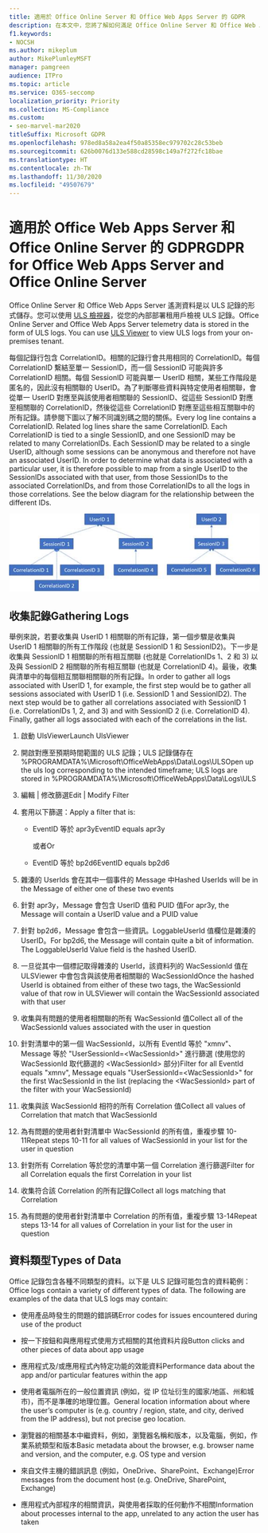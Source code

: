 ```yaml
---
title: 適用於 Office Online Server 和 Office Web Apps Server 的 GDPR
description: 在本文中，您將了解如何滿足 Office Online Server 和 Office Web Apps 伺服器的 GDPR 需求。
f1.keywords:
- NOCSH
ms.author: mikeplum
author: MikePlumleyMSFT
manager: pamgreen
audience: ITPro
ms.topic: article
ms.service: O365-seccomp
localization_priority: Priority
ms.collection: MS-Compliance
ms.custom:
- seo-marvel-mar2020
titleSuffix: Microsoft GDPR
ms.openlocfilehash: 978ed8a58a2ea4f50a85358ec979702c28c53beb
ms.sourcegitcommit: 626b0076d133e588cd28598c149a7f272fc18bae
ms.translationtype: HT
ms.contentlocale: zh-TW
ms.lasthandoff: 11/30/2020
ms.locfileid: "49507679"
---
```

# <a name="gdpr-for-office-web-apps-server-and-office-online-server"></a><span data-ttu-id="304fe-103">適用於 Office Web Apps Server 和 Office Online Server 的 GDPR</span><span class="sxs-lookup"><span data-stu-id="304fe-103">GDPR for Office Web Apps Server and Office Online Server</span></span>

<span data-ttu-id="304fe-p101">Office Online Server 和 Office Web Apps Server 遙測資料是以 ULS 記錄的形式儲存。您可以使用 [ULS 檢視器](https://www.microsoft.com/download/details.aspx?id=44020)，從您的內部部署租用戶檢視 ULS 記錄。</span><span class="sxs-lookup"><span data-stu-id="304fe-p101">Office Online Server and Office Web Apps Server telemetry data is stored in the form of ULS logs. You can use [ULS Viewer](https://www.microsoft.com/download/details.aspx?id=44020) to view ULS logs from your on-premises tenant.</span></span>

<span data-ttu-id="304fe-p102">每個記錄行包含 CorrelationID。相關的記錄行會共用相同的 CorrelationID。每個 CorrelationID 繫結至單一 SessionID，而一個 SessionID 可能與許多 CorrelationID 相關。每個 SessionID 可能與單一 UserID 相關，某些工作階段是匿名的，因此沒有相關聯的 UserID。為了判斷哪些資料與特定使用者相關聯，會從單一 UserID 對應至與該使用者相關聯的 SessionID、從這些 SessionID 對應至相關聯的 CorrelationID，然後從這些 CorrelationID 對應至這些相互關聯中的所有記錄。請參閱下圖以了解不同識別碼之間的關係。</span><span class="sxs-lookup"><span data-stu-id="304fe-p102">Every log line contains a CorrelationID. Related log lines share the same CorrelationID. Each CorrelationID is tied to a single SessionID, and one SessionID may be related to many CorrelationIDs. Each SessionID may be related to a single UserID, although some sessions can be anonymous and therefore not have an associated UserID. In order to determine what data is associated with a particular user, it is therefore possible to map from a single UserID to the SessionIDs associated with that user, from those SessionIDs to the associated CorrelationIDs, and from those CorrelationIDs to all the logs in those correlations. See the below diagram for the relationship between the different IDs.</span></span>

![顯示 SessionID 與 CorrelationId 之間關係的流程圖](../media/gdpr-for-office-online-server-image1.jpg)

## <a name="gathering-logs"></a><span data-ttu-id="304fe-113">收集記錄</span><span class="sxs-lookup"><span data-stu-id="304fe-113">Gathering Logs</span></span>

<span data-ttu-id="304fe-p103">舉例來說，若要收集與 UserID 1 相關聯的所有記錄，第一個步驟是收集與 UserID 1 相關聯的所有工作階段 (也就是 SessionID 1 和 SessionID2)。下一步是收集與 SessionID 1 相關聯的所有相互關聯 (也就是 CorrelationIDs 1、2 和 3) 以及與 SessionID 2 相關聯的所有相互關聯 (也就是 CorrelationID 4)。最後，收集與清單中的每個相互關聯相關聯的所有記錄。</span><span class="sxs-lookup"><span data-stu-id="304fe-p103">In order to gather all logs associated with UserID 1, for example, the first step would be to gather all sessions associated with UserID 1 (i.e. SessionID 1 and SessionID2). The next step would be to gather all correlations associated with SessionID 1 (i.e. CorrelationIDs 1, 2, and 3) and with SessionID 2 (i.e. CorrelationID 4). Finally, gather all logs associated with each of the correlations in the list.</span></span>

1. <span data-ttu-id="304fe-117">啟動 UlsViewer</span><span class="sxs-lookup"><span data-stu-id="304fe-117">Launch UlsViewer</span></span>

2. <span data-ttu-id="304fe-118">開啟對應至預期時間範圍的 ULS 記錄；ULS 記錄儲存在 %PROGRAMDATA%\\Microsoft\\OfficeWebApps\\Data\\Logs\\ULS</span><span class="sxs-lookup"><span data-stu-id="304fe-118">Open up the uls log corresponding to the intended timeframe; ULS logs are stored in %PROGRAMDATA%\\Microsoft\\OfficeWebApps\\Data\\Logs\\ULS</span></span>

3. <span data-ttu-id="304fe-119">編輯 | 修改篩選</span><span class="sxs-lookup"><span data-stu-id="304fe-119">Edit | Modify Filter</span></span>

4. <span data-ttu-id="304fe-120">套用以下篩選：</span><span class="sxs-lookup"><span data-stu-id="304fe-120">Apply a filter that is:</span></span>

    - <span data-ttu-id="304fe-121">EventID 等於 apr3y</span><span class="sxs-lookup"><span data-stu-id="304fe-121">EventID equals apr3y</span></span>

      <span data-ttu-id="304fe-122">或者</span><span class="sxs-lookup"><span data-stu-id="304fe-122">Or</span></span>

    - <span data-ttu-id="304fe-123">EventID 等於 bp2d6</span><span class="sxs-lookup"><span data-stu-id="304fe-123">EventID equals bp2d6</span></span>

5. <span data-ttu-id="304fe-124">雜湊的 UserIds 會在其中一個事件的 Message 中</span><span class="sxs-lookup"><span data-stu-id="304fe-124">Hashed UserIds will be in the Message of either one of these two events</span></span>

6. <span data-ttu-id="304fe-125">針對 apr3y，Message 會包含 UserID 值和 PUID 值</span><span class="sxs-lookup"><span data-stu-id="304fe-125">For apr3y, the Message will contain a UserID value and a PUID value</span></span>

7. <span data-ttu-id="304fe-p104">針對 bp2d6，Message 會包含一些資訊。LoggableUserId 值欄位是雜湊的 UserID。</span><span class="sxs-lookup"><span data-stu-id="304fe-p104">For bp2d6, the Message will contain quite a bit of information. The LoggableUserId Value field is the hashed UserID.</span></span>

8. <span data-ttu-id="304fe-128">一旦從其中一個標記取得雜湊的 UserId，該資料列的 WacSessionId 值在 ULSViewer 中會包含與該使用者相關聯的 WacSessionId</span><span class="sxs-lookup"><span data-stu-id="304fe-128">Once the hashed UserId is obtained from either of these two tags, the WacSessionId value of that row in ULSViewer will contain the WacSessionId associated with that user</span></span>

9. <span data-ttu-id="304fe-129">收集與有問題的使用者相關聯的所有 WacSessionId 值</span><span class="sxs-lookup"><span data-stu-id="304fe-129">Collect all of the WacSessionId values associated with the user in question</span></span>

10. <span data-ttu-id="304fe-130">針對清單中的第一個 WacSessionId，以所有 EventId 等於 "xmnv"、Message 等於 "UserSessionId=\<WacSessionId\>" 進行篩選 (使用您的 WacSessionId 取代篩選的 \<WacSessionId\> 部分)</span><span class="sxs-lookup"><span data-stu-id="304fe-130">Filter for all EventId equals "xmnv", Message equals "UserSessionId=\<WacSessionId\>" for the first WacSessionId in the list (replacing the \<WacSessionId\> part of the filter with your WacSessionId)</span></span>

11. <span data-ttu-id="304fe-131">收集與該 WacSessionId 相符的所有 Correlation 值</span><span class="sxs-lookup"><span data-stu-id="304fe-131">Collect all values of Correlation that match that WacSessionId</span></span>

12. <span data-ttu-id="304fe-132">為有問題的使用者針對清單中 WacSessionId 的所有值，重複步驟 10-11</span><span class="sxs-lookup"><span data-stu-id="304fe-132">Repeat steps 10-11 for all values of WacSessionId in your list for the user in question</span></span>

13. <span data-ttu-id="304fe-133">針對所有 Correlation 等於您的清單中第一個 Correlation 進行篩選</span><span class="sxs-lookup"><span data-stu-id="304fe-133">Filter for all Correlation equals the first Correlation in your list</span></span>

14. <span data-ttu-id="304fe-134">收集符合該 Correlation 的所有記錄</span><span class="sxs-lookup"><span data-stu-id="304fe-134">Collect all logs matching that Correlation</span></span>

15. <span data-ttu-id="304fe-135">為有問題的使用者針對清單中 Correlation 的所有值，重複步驟 13-14</span><span class="sxs-lookup"><span data-stu-id="304fe-135">Repeat steps 13-14 for all values of Correlation in your list for the user in question</span></span>

## <a name="types-of-data"></a><span data-ttu-id="304fe-136">資料類型</span><span class="sxs-lookup"><span data-stu-id="304fe-136">Types of Data</span></span>

<span data-ttu-id="304fe-p105">Office 記錄包含各種不同類型的資料。以下是 ULS 記錄可能包含的資料範例：</span><span class="sxs-lookup"><span data-stu-id="304fe-p105">Office logs contain a variety of different types of data. The following are examples of the data that ULS logs may contain:</span></span>

- <span data-ttu-id="304fe-139">使用產品時發生的問題的錯誤碼</span><span class="sxs-lookup"><span data-stu-id="304fe-139">Error codes for issues encountered during use of the product</span></span>

- <span data-ttu-id="304fe-140">按一下按鈕和與應用程式使用方式相關的其他資料片段</span><span class="sxs-lookup"><span data-stu-id="304fe-140">Button clicks and other pieces of data about app usage</span></span>

- <span data-ttu-id="304fe-141">應用程式及/或應用程式內特定功能的效能資料</span><span class="sxs-lookup"><span data-stu-id="304fe-141">Performance data about the app and/or particular features within the app</span></span>

- <span data-ttu-id="304fe-142">使用者電腦所在的一般位置資訊 (例如，從 IP 位址衍生的國家/地區、州和城市)，而不是準確的地理位置。</span><span class="sxs-lookup"><span data-stu-id="304fe-142">General location information about where the user’s computer is (e.g. country / region, state, and city, derived from the IP address), but not precise geo location.</span></span>

- <span data-ttu-id="304fe-143">瀏覽器的相關基本中繼資料，例如，瀏覽器名稱和版本，以及電腦，例如，作業系統類型和版本</span><span class="sxs-lookup"><span data-stu-id="304fe-143">Basic metadata about the browser, e.g. browser name and version, and the computer, e.g. OS type and version</span></span>

- <span data-ttu-id="304fe-144">來自文件主機的錯誤訊息 (例如，OneDrive、SharePoint、Exchange)</span><span class="sxs-lookup"><span data-stu-id="304fe-144">Error messages from the document host (e.g. OneDrive, SharePoint, Exchange)</span></span>

- <span data-ttu-id="304fe-145">應用程式內部程序的相關資訊，與使用者採取的任何動作不相關</span><span class="sxs-lookup"><span data-stu-id="304fe-145">Information about processes internal to the app, unrelated to any action the user has taken</span></span>
